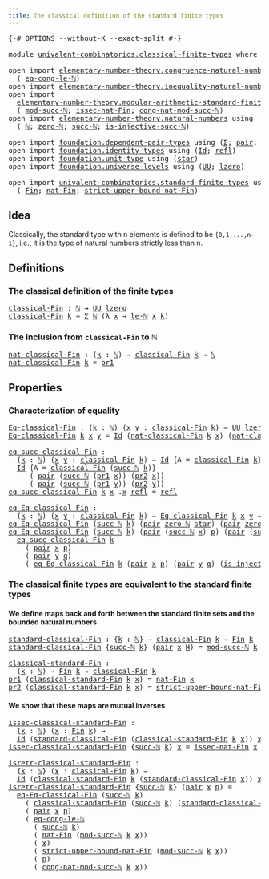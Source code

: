 ```yaml
---
title: The classical definition of the standard finite types
---
```


<pre class="Agda"><a id="79" class="Symbol">{-#</a> <a id="83" class="Keyword">OPTIONS</a> <a id="91" class="Pragma">--without-K</a> <a id="103" class="Pragma">--exact-split</a> <a id="117" class="Symbol">#-}</a>

<a id="122" class="Keyword">module</a> <a id="129" href="univalent-combinatorics.classical-finite-types.html" class="Module">univalent-combinatorics.classical-finite-types</a> <a id="176" class="Keyword">where</a>

<a id="183" class="Keyword">open</a> <a id="188" class="Keyword">import</a> <a id="195" href="elementary-number-theory.congruence-natural-numbers.html" class="Module">elementary-number-theory.congruence-natural-numbers</a> <a id="247" class="Keyword">using</a>
  <a id="255" class="Symbol">(</a> <a id="257" href="elementary-number-theory.congruence-natural-numbers.html#4293" class="Function">eq-cong-le-ℕ</a><a id="269" class="Symbol">)</a>
<a id="271" class="Keyword">open</a> <a id="276" class="Keyword">import</a> <a id="283" href="elementary-number-theory.inequality-natural-numbers.html" class="Module">elementary-number-theory.inequality-natural-numbers</a> <a id="335" class="Keyword">using</a> <a id="341" class="Symbol">(</a><a id="342" href="elementary-number-theory.inequality-natural-numbers.html#2077" class="Function">le-ℕ</a><a id="346" class="Symbol">)</a>
<a id="348" class="Keyword">open</a> <a id="353" class="Keyword">import</a>
  <a id="362" href="elementary-number-theory.modular-arithmetic-standard-finite-types.html" class="Module">elementary-number-theory.modular-arithmetic-standard-finite-types</a> <a id="428" class="Keyword">using</a>
  <a id="436" class="Symbol">(</a> <a id="438" href="elementary-number-theory.modular-arithmetic-standard-finite-types.html#2844" class="Function">mod-succ-ℕ</a><a id="448" class="Symbol">;</a> <a id="450" href="elementary-number-theory.modular-arithmetic-standard-finite-types.html#5453" class="Function">issec-nat-Fin</a><a id="463" class="Symbol">;</a> <a id="465" href="elementary-number-theory.modular-arithmetic-standard-finite-types.html#3551" class="Function">cong-nat-mod-succ-ℕ</a><a id="484" class="Symbol">)</a>
<a id="486" class="Keyword">open</a> <a id="491" class="Keyword">import</a> <a id="498" href="elementary-number-theory.natural-numbers.html" class="Module">elementary-number-theory.natural-numbers</a> <a id="539" class="Keyword">using</a>
  <a id="547" class="Symbol">(</a> <a id="549" href="elementary-number-theory.natural-numbers.html#1458" class="Datatype">ℕ</a><a id="550" class="Symbol">;</a> <a id="552" href="elementary-number-theory.natural-numbers.html#1479" class="InductiveConstructor">zero-ℕ</a><a id="558" class="Symbol">;</a> <a id="560" href="elementary-number-theory.natural-numbers.html#1492" class="InductiveConstructor">succ-ℕ</a><a id="566" class="Symbol">;</a> <a id="568" href="elementary-number-theory.natural-numbers.html#2708" class="Function">is-injective-succ-ℕ</a><a id="587" class="Symbol">)</a>

<a id="590" class="Keyword">open</a> <a id="595" class="Keyword">import</a> <a id="602" href="foundation.dependent-pair-types.html" class="Module">foundation.dependent-pair-types</a> <a id="634" class="Keyword">using</a> <a id="640" class="Symbol">(</a><a id="641" href="foundation-core.dependent-pair-types.html#515" class="Record">Σ</a><a id="642" class="Symbol">;</a> <a id="644" href="foundation-core.dependent-pair-types.html#588" class="InductiveConstructor">pair</a><a id="648" class="Symbol">;</a> <a id="650" href="foundation-core.dependent-pair-types.html#605" class="Field">pr1</a><a id="653" class="Symbol">;</a> <a id="655" href="foundation-core.dependent-pair-types.html#617" class="Field">pr2</a><a id="658" class="Symbol">)</a>
<a id="660" class="Keyword">open</a> <a id="665" class="Keyword">import</a> <a id="672" href="foundation.identity-types.html" class="Module">foundation.identity-types</a> <a id="698" class="Keyword">using</a> <a id="704" class="Symbol">(</a><a id="705" href="foundation-core.identity-types.html#1767" class="Datatype">Id</a><a id="707" class="Symbol">;</a> <a id="709" href="foundation-core.identity-types.html#1820" class="InductiveConstructor">refl</a><a id="713" class="Symbol">)</a>
<a id="715" class="Keyword">open</a> <a id="720" class="Keyword">import</a> <a id="727" href="foundation.unit-type.html" class="Module">foundation.unit-type</a> <a id="748" class="Keyword">using</a> <a id="754" class="Symbol">(</a><a id="755" href="foundation.unit-type.html#1099" class="InductiveConstructor">star</a><a id="759" class="Symbol">)</a>
<a id="761" class="Keyword">open</a> <a id="766" class="Keyword">import</a> <a id="773" href="foundation.universe-levels.html" class="Module">foundation.universe-levels</a> <a id="800" class="Keyword">using</a> <a id="806" class="Symbol">(</a><a id="807" href="foundation-core.universe-levels.html#235" class="Primitive">UU</a><a id="809" class="Symbol">;</a> <a id="811" href="Agda.Primitive.html#764" class="Primitive">lzero</a><a id="816" class="Symbol">)</a>

<a id="819" class="Keyword">open</a> <a id="824" class="Keyword">import</a> <a id="831" href="univalent-combinatorics.standard-finite-types.html" class="Module">univalent-combinatorics.standard-finite-types</a> <a id="877" class="Keyword">using</a>
  <a id="885" class="Symbol">(</a> <a id="887" href="univalent-combinatorics.standard-finite-types.html#2149" class="Function">Fin</a><a id="890" class="Symbol">;</a> <a id="892" href="univalent-combinatorics.standard-finite-types.html#5670" class="Function">nat-Fin</a><a id="899" class="Symbol">;</a> <a id="901" href="univalent-combinatorics.standard-finite-types.html#5771" class="Function">strict-upper-bound-nat-Fin</a><a id="927" class="Symbol">)</a>
</pre>
## Idea

Classically, the standard type with n elements is defined to be `{0,1,...,n-1}`, i.e., it is the type of natural numbers strictly less than n.

## Definitions

### The classical definition of the finite types

<pre class="Agda"><a id="classical-Fin"></a><a id="1161" href="univalent-combinatorics.classical-finite-types.html#1161" class="Function">classical-Fin</a> <a id="1175" class="Symbol">:</a> <a id="1177" href="elementary-number-theory.natural-numbers.html#1458" class="Datatype">ℕ</a> <a id="1179" class="Symbol">→</a> <a id="1181" href="foundation-core.universe-levels.html#235" class="Primitive">UU</a> <a id="1184" href="Agda.Primitive.html#764" class="Primitive">lzero</a>
<a id="1190" href="univalent-combinatorics.classical-finite-types.html#1161" class="Function">classical-Fin</a> <a id="1204" href="univalent-combinatorics.classical-finite-types.html#1204" class="Bound">k</a> <a id="1206" class="Symbol">=</a> <a id="1208" href="foundation-core.dependent-pair-types.html#515" class="Record">Σ</a> <a id="1210" href="elementary-number-theory.natural-numbers.html#1458" class="Datatype">ℕ</a> <a id="1212" class="Symbol">(λ</a> <a id="1215" href="univalent-combinatorics.classical-finite-types.html#1215" class="Bound">x</a> <a id="1217" class="Symbol">→</a> <a id="1219" href="elementary-number-theory.inequality-natural-numbers.html#2077" class="Function">le-ℕ</a> <a id="1224" href="univalent-combinatorics.classical-finite-types.html#1215" class="Bound">x</a> <a id="1226" href="univalent-combinatorics.classical-finite-types.html#1204" class="Bound">k</a><a id="1227" class="Symbol">)</a>
</pre>
### The inclusion from `classical-Fin` to ℕ

<pre class="Agda"><a id="nat-classical-Fin"></a><a id="1287" href="univalent-combinatorics.classical-finite-types.html#1287" class="Function">nat-classical-Fin</a> <a id="1305" class="Symbol">:</a> <a id="1307" class="Symbol">(</a><a id="1308" href="univalent-combinatorics.classical-finite-types.html#1308" class="Bound">k</a> <a id="1310" class="Symbol">:</a> <a id="1312" href="elementary-number-theory.natural-numbers.html#1458" class="Datatype">ℕ</a><a id="1313" class="Symbol">)</a> <a id="1315" class="Symbol">→</a> <a id="1317" href="univalent-combinatorics.classical-finite-types.html#1161" class="Function">classical-Fin</a> <a id="1331" href="univalent-combinatorics.classical-finite-types.html#1308" class="Bound">k</a> <a id="1333" class="Symbol">→</a> <a id="1335" href="elementary-number-theory.natural-numbers.html#1458" class="Datatype">ℕ</a>
<a id="1337" href="univalent-combinatorics.classical-finite-types.html#1287" class="Function">nat-classical-Fin</a> <a id="1355" href="univalent-combinatorics.classical-finite-types.html#1355" class="Bound">k</a> <a id="1357" class="Symbol">=</a> <a id="1359" href="foundation-core.dependent-pair-types.html#605" class="Field">pr1</a>
</pre>
## Properties

### Characterization of equality

<pre class="Agda"><a id="Eq-classical-Fin"></a><a id="1425" href="univalent-combinatorics.classical-finite-types.html#1425" class="Function">Eq-classical-Fin</a> <a id="1442" class="Symbol">:</a> <a id="1444" class="Symbol">(</a><a id="1445" href="univalent-combinatorics.classical-finite-types.html#1445" class="Bound">k</a> <a id="1447" class="Symbol">:</a> <a id="1449" href="elementary-number-theory.natural-numbers.html#1458" class="Datatype">ℕ</a><a id="1450" class="Symbol">)</a> <a id="1452" class="Symbol">(</a><a id="1453" href="univalent-combinatorics.classical-finite-types.html#1453" class="Bound">x</a> <a id="1455" href="univalent-combinatorics.classical-finite-types.html#1455" class="Bound">y</a> <a id="1457" class="Symbol">:</a> <a id="1459" href="univalent-combinatorics.classical-finite-types.html#1161" class="Function">classical-Fin</a> <a id="1473" href="univalent-combinatorics.classical-finite-types.html#1445" class="Bound">k</a><a id="1474" class="Symbol">)</a> <a id="1476" class="Symbol">→</a> <a id="1478" href="foundation-core.universe-levels.html#235" class="Primitive">UU</a> <a id="1481" href="Agda.Primitive.html#764" class="Primitive">lzero</a>
<a id="1487" href="univalent-combinatorics.classical-finite-types.html#1425" class="Function">Eq-classical-Fin</a> <a id="1504" href="univalent-combinatorics.classical-finite-types.html#1504" class="Bound">k</a> <a id="1506" href="univalent-combinatorics.classical-finite-types.html#1506" class="Bound">x</a> <a id="1508" href="univalent-combinatorics.classical-finite-types.html#1508" class="Bound">y</a> <a id="1510" class="Symbol">=</a> <a id="1512" href="foundation-core.identity-types.html#1767" class="Datatype">Id</a> <a id="1515" class="Symbol">(</a><a id="1516" href="univalent-combinatorics.classical-finite-types.html#1287" class="Function">nat-classical-Fin</a> <a id="1534" href="univalent-combinatorics.classical-finite-types.html#1504" class="Bound">k</a> <a id="1536" href="univalent-combinatorics.classical-finite-types.html#1506" class="Bound">x</a><a id="1537" class="Symbol">)</a> <a id="1539" class="Symbol">(</a><a id="1540" href="univalent-combinatorics.classical-finite-types.html#1287" class="Function">nat-classical-Fin</a> <a id="1558" href="univalent-combinatorics.classical-finite-types.html#1504" class="Bound">k</a> <a id="1560" href="univalent-combinatorics.classical-finite-types.html#1508" class="Bound">y</a><a id="1561" class="Symbol">)</a>

<a id="eq-succ-classical-Fin"></a><a id="1564" href="univalent-combinatorics.classical-finite-types.html#1564" class="Function">eq-succ-classical-Fin</a> <a id="1586" class="Symbol">:</a>
  <a id="1590" class="Symbol">(</a><a id="1591" href="univalent-combinatorics.classical-finite-types.html#1591" class="Bound">k</a> <a id="1593" class="Symbol">:</a> <a id="1595" href="elementary-number-theory.natural-numbers.html#1458" class="Datatype">ℕ</a><a id="1596" class="Symbol">)</a> <a id="1598" class="Symbol">(</a><a id="1599" href="univalent-combinatorics.classical-finite-types.html#1599" class="Bound">x</a> <a id="1601" href="univalent-combinatorics.classical-finite-types.html#1601" class="Bound">y</a> <a id="1603" class="Symbol">:</a> <a id="1605" href="univalent-combinatorics.classical-finite-types.html#1161" class="Function">classical-Fin</a> <a id="1619" href="univalent-combinatorics.classical-finite-types.html#1591" class="Bound">k</a><a id="1620" class="Symbol">)</a> <a id="1622" class="Symbol">→</a> <a id="1624" href="foundation-core.identity-types.html#1767" class="Datatype">Id</a> <a id="1627" class="Symbol">{</a><a id="1628" class="Argument">A</a> <a id="1630" class="Symbol">=</a> <a id="1632" href="univalent-combinatorics.classical-finite-types.html#1161" class="Function">classical-Fin</a> <a id="1646" href="univalent-combinatorics.classical-finite-types.html#1591" class="Bound">k</a><a id="1647" class="Symbol">}</a> <a id="1649" href="univalent-combinatorics.classical-finite-types.html#1599" class="Bound">x</a> <a id="1651" href="univalent-combinatorics.classical-finite-types.html#1601" class="Bound">y</a> <a id="1653" class="Symbol">→</a>
  <a id="1657" href="foundation-core.identity-types.html#1767" class="Datatype">Id</a> <a id="1660" class="Symbol">{</a><a id="1661" class="Argument">A</a> <a id="1663" class="Symbol">=</a> <a id="1665" href="univalent-combinatorics.classical-finite-types.html#1161" class="Function">classical-Fin</a> <a id="1679" class="Symbol">(</a><a id="1680" href="elementary-number-theory.natural-numbers.html#1492" class="InductiveConstructor">succ-ℕ</a> <a id="1687" href="univalent-combinatorics.classical-finite-types.html#1591" class="Bound">k</a><a id="1688" class="Symbol">)}</a>
     <a id="1696" class="Symbol">(</a> <a id="1698" href="foundation-core.dependent-pair-types.html#588" class="InductiveConstructor">pair</a> <a id="1703" class="Symbol">(</a><a id="1704" href="elementary-number-theory.natural-numbers.html#1492" class="InductiveConstructor">succ-ℕ</a> <a id="1711" class="Symbol">(</a><a id="1712" href="foundation-core.dependent-pair-types.html#605" class="Field">pr1</a> <a id="1716" href="univalent-combinatorics.classical-finite-types.html#1599" class="Bound">x</a><a id="1717" class="Symbol">))</a> <a id="1720" class="Symbol">(</a><a id="1721" href="foundation-core.dependent-pair-types.html#617" class="Field">pr2</a> <a id="1725" href="univalent-combinatorics.classical-finite-types.html#1599" class="Bound">x</a><a id="1726" class="Symbol">))</a>
     <a id="1734" class="Symbol">(</a> <a id="1736" href="foundation-core.dependent-pair-types.html#588" class="InductiveConstructor">pair</a> <a id="1741" class="Symbol">(</a><a id="1742" href="elementary-number-theory.natural-numbers.html#1492" class="InductiveConstructor">succ-ℕ</a> <a id="1749" class="Symbol">(</a><a id="1750" href="foundation-core.dependent-pair-types.html#605" class="Field">pr1</a> <a id="1754" href="univalent-combinatorics.classical-finite-types.html#1601" class="Bound">y</a><a id="1755" class="Symbol">))</a> <a id="1758" class="Symbol">(</a><a id="1759" href="foundation-core.dependent-pair-types.html#617" class="Field">pr2</a> <a id="1763" href="univalent-combinatorics.classical-finite-types.html#1601" class="Bound">y</a><a id="1764" class="Symbol">))</a>
<a id="1767" href="univalent-combinatorics.classical-finite-types.html#1564" class="Function">eq-succ-classical-Fin</a> <a id="1789" href="univalent-combinatorics.classical-finite-types.html#1789" class="Bound">k</a> <a id="1791" href="univalent-combinatorics.classical-finite-types.html#1791" class="Bound">x</a> <a id="1793" class="DottedPattern Symbol">.</a><a id="1794" href="univalent-combinatorics.classical-finite-types.html#1791" class="DottedPattern Bound">x</a> <a id="1796" href="foundation-core.identity-types.html#1820" class="InductiveConstructor">refl</a> <a id="1801" class="Symbol">=</a> <a id="1803" href="foundation-core.identity-types.html#1820" class="InductiveConstructor">refl</a>

<a id="eq-Eq-classical-Fin"></a><a id="1809" href="univalent-combinatorics.classical-finite-types.html#1809" class="Function">eq-Eq-classical-Fin</a> <a id="1829" class="Symbol">:</a>
  <a id="1833" class="Symbol">(</a><a id="1834" href="univalent-combinatorics.classical-finite-types.html#1834" class="Bound">k</a> <a id="1836" class="Symbol">:</a> <a id="1838" href="elementary-number-theory.natural-numbers.html#1458" class="Datatype">ℕ</a><a id="1839" class="Symbol">)</a> <a id="1841" class="Symbol">(</a><a id="1842" href="univalent-combinatorics.classical-finite-types.html#1842" class="Bound">x</a> <a id="1844" href="univalent-combinatorics.classical-finite-types.html#1844" class="Bound">y</a> <a id="1846" class="Symbol">:</a> <a id="1848" href="univalent-combinatorics.classical-finite-types.html#1161" class="Function">classical-Fin</a> <a id="1862" href="univalent-combinatorics.classical-finite-types.html#1834" class="Bound">k</a><a id="1863" class="Symbol">)</a> <a id="1865" class="Symbol">→</a> <a id="1867" href="univalent-combinatorics.classical-finite-types.html#1425" class="Function">Eq-classical-Fin</a> <a id="1884" href="univalent-combinatorics.classical-finite-types.html#1834" class="Bound">k</a> <a id="1886" href="univalent-combinatorics.classical-finite-types.html#1842" class="Bound">x</a> <a id="1888" href="univalent-combinatorics.classical-finite-types.html#1844" class="Bound">y</a> <a id="1890" class="Symbol">→</a> <a id="1892" href="foundation-core.identity-types.html#1767" class="Datatype">Id</a> <a id="1895" href="univalent-combinatorics.classical-finite-types.html#1842" class="Bound">x</a> <a id="1897" href="univalent-combinatorics.classical-finite-types.html#1844" class="Bound">y</a>
<a id="1899" href="univalent-combinatorics.classical-finite-types.html#1809" class="Function">eq-Eq-classical-Fin</a> <a id="1919" class="Symbol">(</a><a id="1920" href="elementary-number-theory.natural-numbers.html#1492" class="InductiveConstructor">succ-ℕ</a> <a id="1927" href="univalent-combinatorics.classical-finite-types.html#1927" class="Bound">k</a><a id="1928" class="Symbol">)</a> <a id="1930" class="Symbol">(</a><a id="1931" href="foundation-core.dependent-pair-types.html#588" class="InductiveConstructor">pair</a> <a id="1936" href="elementary-number-theory.natural-numbers.html#1479" class="InductiveConstructor">zero-ℕ</a> <a id="1943" href="foundation.unit-type.html#1099" class="InductiveConstructor">star</a><a id="1947" class="Symbol">)</a> <a id="1949" class="Symbol">(</a><a id="1950" href="foundation-core.dependent-pair-types.html#588" class="InductiveConstructor">pair</a> <a id="1955" href="elementary-number-theory.natural-numbers.html#1479" class="InductiveConstructor">zero-ℕ</a> <a id="1962" href="foundation.unit-type.html#1099" class="InductiveConstructor">star</a><a id="1966" class="Symbol">)</a> <a id="1968" href="univalent-combinatorics.classical-finite-types.html#1968" class="Bound">e</a> <a id="1970" class="Symbol">=</a> <a id="1972" href="foundation-core.identity-types.html#1820" class="InductiveConstructor">refl</a>
<a id="1977" href="univalent-combinatorics.classical-finite-types.html#1809" class="Function">eq-Eq-classical-Fin</a> <a id="1997" class="Symbol">(</a><a id="1998" href="elementary-number-theory.natural-numbers.html#1492" class="InductiveConstructor">succ-ℕ</a> <a id="2005" href="univalent-combinatorics.classical-finite-types.html#2005" class="Bound">k</a><a id="2006" class="Symbol">)</a> <a id="2008" class="Symbol">(</a><a id="2009" href="foundation-core.dependent-pair-types.html#588" class="InductiveConstructor">pair</a> <a id="2014" class="Symbol">(</a><a id="2015" href="elementary-number-theory.natural-numbers.html#1492" class="InductiveConstructor">succ-ℕ</a> <a id="2022" href="univalent-combinatorics.classical-finite-types.html#2022" class="Bound">x</a><a id="2023" class="Symbol">)</a> <a id="2025" href="univalent-combinatorics.classical-finite-types.html#2025" class="Bound">p</a><a id="2026" class="Symbol">)</a> <a id="2028" class="Symbol">(</a><a id="2029" href="foundation-core.dependent-pair-types.html#588" class="InductiveConstructor">pair</a> <a id="2034" class="Symbol">(</a><a id="2035" href="elementary-number-theory.natural-numbers.html#1492" class="InductiveConstructor">succ-ℕ</a> <a id="2042" href="univalent-combinatorics.classical-finite-types.html#2042" class="Bound">y</a><a id="2043" class="Symbol">)</a> <a id="2045" href="univalent-combinatorics.classical-finite-types.html#2045" class="Bound">q</a><a id="2046" class="Symbol">)</a> <a id="2048" href="univalent-combinatorics.classical-finite-types.html#2048" class="Bound">e</a> <a id="2050" class="Symbol">=</a>
  <a id="2054" href="univalent-combinatorics.classical-finite-types.html#1564" class="Function">eq-succ-classical-Fin</a> <a id="2076" href="univalent-combinatorics.classical-finite-types.html#2005" class="Bound">k</a>
    <a id="2082" class="Symbol">(</a> <a id="2084" href="foundation-core.dependent-pair-types.html#588" class="InductiveConstructor">pair</a> <a id="2089" href="univalent-combinatorics.classical-finite-types.html#2022" class="Bound">x</a> <a id="2091" href="univalent-combinatorics.classical-finite-types.html#2025" class="Bound">p</a><a id="2092" class="Symbol">)</a>
    <a id="2098" class="Symbol">(</a> <a id="2100" href="foundation-core.dependent-pair-types.html#588" class="InductiveConstructor">pair</a> <a id="2105" href="univalent-combinatorics.classical-finite-types.html#2042" class="Bound">y</a> <a id="2107" href="univalent-combinatorics.classical-finite-types.html#2045" class="Bound">q</a><a id="2108" class="Symbol">)</a>
    <a id="2114" class="Symbol">(</a> <a id="2116" href="univalent-combinatorics.classical-finite-types.html#1809" class="Function">eq-Eq-classical-Fin</a> <a id="2136" href="univalent-combinatorics.classical-finite-types.html#2005" class="Bound">k</a> <a id="2138" class="Symbol">(</a><a id="2139" href="foundation-core.dependent-pair-types.html#588" class="InductiveConstructor">pair</a> <a id="2144" href="univalent-combinatorics.classical-finite-types.html#2022" class="Bound">x</a> <a id="2146" href="univalent-combinatorics.classical-finite-types.html#2025" class="Bound">p</a><a id="2147" class="Symbol">)</a> <a id="2149" class="Symbol">(</a><a id="2150" href="foundation-core.dependent-pair-types.html#588" class="InductiveConstructor">pair</a> <a id="2155" href="univalent-combinatorics.classical-finite-types.html#2042" class="Bound">y</a> <a id="2157" href="univalent-combinatorics.classical-finite-types.html#2045" class="Bound">q</a><a id="2158" class="Symbol">)</a> <a id="2160" class="Symbol">(</a><a id="2161" href="elementary-number-theory.natural-numbers.html#2708" class="Function">is-injective-succ-ℕ</a> <a id="2181" href="univalent-combinatorics.classical-finite-types.html#2048" class="Bound">e</a><a id="2182" class="Symbol">))</a>
</pre>
### The classical finite types are equivalent to the standard finite types

#### We define maps back and forth between the standard finite sets and the bounded natural numbers

<pre class="Agda"><a id="standard-classical-Fin"></a><a id="2375" href="univalent-combinatorics.classical-finite-types.html#2375" class="Function">standard-classical-Fin</a> <a id="2398" class="Symbol">:</a> <a id="2400" class="Symbol">{</a><a id="2401" href="univalent-combinatorics.classical-finite-types.html#2401" class="Bound">k</a> <a id="2403" class="Symbol">:</a> <a id="2405" href="elementary-number-theory.natural-numbers.html#1458" class="Datatype">ℕ</a><a id="2406" class="Symbol">}</a> <a id="2408" class="Symbol">→</a> <a id="2410" href="univalent-combinatorics.classical-finite-types.html#1161" class="Function">classical-Fin</a> <a id="2424" href="univalent-combinatorics.classical-finite-types.html#2401" class="Bound">k</a> <a id="2426" class="Symbol">→</a> <a id="2428" href="univalent-combinatorics.standard-finite-types.html#2149" class="Function">Fin</a> <a id="2432" href="univalent-combinatorics.classical-finite-types.html#2401" class="Bound">k</a>
<a id="2434" href="univalent-combinatorics.classical-finite-types.html#2375" class="Function">standard-classical-Fin</a> <a id="2457" class="Symbol">{</a><a id="2458" href="elementary-number-theory.natural-numbers.html#1492" class="InductiveConstructor">succ-ℕ</a> <a id="2465" href="univalent-combinatorics.classical-finite-types.html#2465" class="Bound">k</a><a id="2466" class="Symbol">}</a> <a id="2468" class="Symbol">(</a><a id="2469" href="foundation-core.dependent-pair-types.html#588" class="InductiveConstructor">pair</a> <a id="2474" href="univalent-combinatorics.classical-finite-types.html#2474" class="Bound">x</a> <a id="2476" href="univalent-combinatorics.classical-finite-types.html#2476" class="Bound">H</a><a id="2477" class="Symbol">)</a> <a id="2479" class="Symbol">=</a> <a id="2481" href="elementary-number-theory.modular-arithmetic-standard-finite-types.html#2844" class="Function">mod-succ-ℕ</a> <a id="2492" href="univalent-combinatorics.classical-finite-types.html#2465" class="Bound">k</a> <a id="2494" href="univalent-combinatorics.classical-finite-types.html#2474" class="Bound">x</a>

<a id="classical-standard-Fin"></a><a id="2497" href="univalent-combinatorics.classical-finite-types.html#2497" class="Function">classical-standard-Fin</a> <a id="2520" class="Symbol">:</a>
  <a id="2524" class="Symbol">(</a><a id="2525" href="univalent-combinatorics.classical-finite-types.html#2525" class="Bound">k</a> <a id="2527" class="Symbol">:</a> <a id="2529" href="elementary-number-theory.natural-numbers.html#1458" class="Datatype">ℕ</a><a id="2530" class="Symbol">)</a> <a id="2532" class="Symbol">→</a> <a id="2534" href="univalent-combinatorics.standard-finite-types.html#2149" class="Function">Fin</a> <a id="2538" href="univalent-combinatorics.classical-finite-types.html#2525" class="Bound">k</a> <a id="2540" class="Symbol">→</a> <a id="2542" href="univalent-combinatorics.classical-finite-types.html#1161" class="Function">classical-Fin</a> <a id="2556" href="univalent-combinatorics.classical-finite-types.html#2525" class="Bound">k</a>
<a id="2558" href="foundation-core.dependent-pair-types.html#605" class="Field">pr1</a> <a id="2562" class="Symbol">(</a><a id="2563" href="univalent-combinatorics.classical-finite-types.html#2497" class="Function">classical-standard-Fin</a> <a id="2586" href="univalent-combinatorics.classical-finite-types.html#2586" class="Bound">k</a> <a id="2588" href="univalent-combinatorics.classical-finite-types.html#2588" class="Bound">x</a><a id="2589" class="Symbol">)</a> <a id="2591" class="Symbol">=</a> <a id="2593" href="univalent-combinatorics.standard-finite-types.html#5670" class="Function">nat-Fin</a> <a id="2601" href="univalent-combinatorics.classical-finite-types.html#2588" class="Bound">x</a>
<a id="2603" href="foundation-core.dependent-pair-types.html#617" class="Field">pr2</a> <a id="2607" class="Symbol">(</a><a id="2608" href="univalent-combinatorics.classical-finite-types.html#2497" class="Function">classical-standard-Fin</a> <a id="2631" href="univalent-combinatorics.classical-finite-types.html#2631" class="Bound">k</a> <a id="2633" href="univalent-combinatorics.classical-finite-types.html#2633" class="Bound">x</a><a id="2634" class="Symbol">)</a> <a id="2636" class="Symbol">=</a> <a id="2638" href="univalent-combinatorics.standard-finite-types.html#5771" class="Function">strict-upper-bound-nat-Fin</a> <a id="2665" href="univalent-combinatorics.classical-finite-types.html#2633" class="Bound">x</a>
</pre>
#### We show that these maps are mutual inverses

<pre class="Agda"><a id="issec-classical-standard-Fin"></a><a id="2730" href="univalent-combinatorics.classical-finite-types.html#2730" class="Function">issec-classical-standard-Fin</a> <a id="2759" class="Symbol">:</a>
  <a id="2763" class="Symbol">{</a><a id="2764" href="univalent-combinatorics.classical-finite-types.html#2764" class="Bound">k</a> <a id="2766" class="Symbol">:</a> <a id="2768" href="elementary-number-theory.natural-numbers.html#1458" class="Datatype">ℕ</a><a id="2769" class="Symbol">}</a> <a id="2771" class="Symbol">(</a><a id="2772" href="univalent-combinatorics.classical-finite-types.html#2772" class="Bound">x</a> <a id="2774" class="Symbol">:</a> <a id="2776" href="univalent-combinatorics.standard-finite-types.html#2149" class="Function">Fin</a> <a id="2780" href="univalent-combinatorics.classical-finite-types.html#2764" class="Bound">k</a><a id="2781" class="Symbol">)</a> <a id="2783" class="Symbol">→</a>
  <a id="2787" href="foundation-core.identity-types.html#1767" class="Datatype">Id</a> <a id="2790" class="Symbol">(</a><a id="2791" href="univalent-combinatorics.classical-finite-types.html#2375" class="Function">standard-classical-Fin</a> <a id="2814" class="Symbol">(</a><a id="2815" href="univalent-combinatorics.classical-finite-types.html#2497" class="Function">classical-standard-Fin</a> <a id="2838" href="univalent-combinatorics.classical-finite-types.html#2764" class="Bound">k</a> <a id="2840" href="univalent-combinatorics.classical-finite-types.html#2772" class="Bound">x</a><a id="2841" class="Symbol">))</a> <a id="2844" href="univalent-combinatorics.classical-finite-types.html#2772" class="Bound">x</a>
<a id="2846" href="univalent-combinatorics.classical-finite-types.html#2730" class="Function">issec-classical-standard-Fin</a> <a id="2875" class="Symbol">{</a><a id="2876" href="elementary-number-theory.natural-numbers.html#1492" class="InductiveConstructor">succ-ℕ</a> <a id="2883" href="univalent-combinatorics.classical-finite-types.html#2883" class="Bound">k</a><a id="2884" class="Symbol">}</a> <a id="2886" href="univalent-combinatorics.classical-finite-types.html#2886" class="Bound">x</a> <a id="2888" class="Symbol">=</a> <a id="2890" href="elementary-number-theory.modular-arithmetic-standard-finite-types.html#5453" class="Function">issec-nat-Fin</a> <a id="2904" href="univalent-combinatorics.classical-finite-types.html#2886" class="Bound">x</a>

<a id="isretr-classical-standard-Fin"></a><a id="2907" href="univalent-combinatorics.classical-finite-types.html#2907" class="Function">isretr-classical-standard-Fin</a> <a id="2937" class="Symbol">:</a>
  <a id="2941" class="Symbol">{</a><a id="2942" href="univalent-combinatorics.classical-finite-types.html#2942" class="Bound">k</a> <a id="2944" class="Symbol">:</a> <a id="2946" href="elementary-number-theory.natural-numbers.html#1458" class="Datatype">ℕ</a><a id="2947" class="Symbol">}</a> <a id="2949" class="Symbol">(</a><a id="2950" href="univalent-combinatorics.classical-finite-types.html#2950" class="Bound">x</a> <a id="2952" class="Symbol">:</a> <a id="2954" href="univalent-combinatorics.classical-finite-types.html#1161" class="Function">classical-Fin</a> <a id="2968" href="univalent-combinatorics.classical-finite-types.html#2942" class="Bound">k</a><a id="2969" class="Symbol">)</a> <a id="2971" class="Symbol">→</a>
  <a id="2975" href="foundation-core.identity-types.html#1767" class="Datatype">Id</a> <a id="2978" class="Symbol">(</a><a id="2979" href="univalent-combinatorics.classical-finite-types.html#2497" class="Function">classical-standard-Fin</a> <a id="3002" href="univalent-combinatorics.classical-finite-types.html#2942" class="Bound">k</a> <a id="3004" class="Symbol">(</a><a id="3005" href="univalent-combinatorics.classical-finite-types.html#2375" class="Function">standard-classical-Fin</a> <a id="3028" href="univalent-combinatorics.classical-finite-types.html#2950" class="Bound">x</a><a id="3029" class="Symbol">))</a> <a id="3032" href="univalent-combinatorics.classical-finite-types.html#2950" class="Bound">x</a>
<a id="3034" href="univalent-combinatorics.classical-finite-types.html#2907" class="Function">isretr-classical-standard-Fin</a> <a id="3064" class="Symbol">{</a><a id="3065" href="elementary-number-theory.natural-numbers.html#1492" class="InductiveConstructor">succ-ℕ</a> <a id="3072" href="univalent-combinatorics.classical-finite-types.html#3072" class="Bound">k</a><a id="3073" class="Symbol">}</a> <a id="3075" class="Symbol">(</a><a id="3076" href="foundation-core.dependent-pair-types.html#588" class="InductiveConstructor">pair</a> <a id="3081" href="univalent-combinatorics.classical-finite-types.html#3081" class="Bound">x</a> <a id="3083" href="univalent-combinatorics.classical-finite-types.html#3083" class="Bound">p</a><a id="3084" class="Symbol">)</a> <a id="3086" class="Symbol">=</a>
  <a id="3090" href="univalent-combinatorics.classical-finite-types.html#1809" class="Function">eq-Eq-classical-Fin</a> <a id="3110" class="Symbol">(</a><a id="3111" href="elementary-number-theory.natural-numbers.html#1492" class="InductiveConstructor">succ-ℕ</a> <a id="3118" href="univalent-combinatorics.classical-finite-types.html#3072" class="Bound">k</a><a id="3119" class="Symbol">)</a>
    <a id="3125" class="Symbol">(</a> <a id="3127" href="univalent-combinatorics.classical-finite-types.html#2497" class="Function">classical-standard-Fin</a> <a id="3150" class="Symbol">(</a><a id="3151" href="elementary-number-theory.natural-numbers.html#1492" class="InductiveConstructor">succ-ℕ</a> <a id="3158" href="univalent-combinatorics.classical-finite-types.html#3072" class="Bound">k</a><a id="3159" class="Symbol">)</a> <a id="3161" class="Symbol">(</a><a id="3162" href="univalent-combinatorics.classical-finite-types.html#2375" class="Function">standard-classical-Fin</a> <a id="3185" class="Symbol">(</a><a id="3186" href="foundation-core.dependent-pair-types.html#588" class="InductiveConstructor">pair</a> <a id="3191" href="univalent-combinatorics.classical-finite-types.html#3081" class="Bound">x</a> <a id="3193" href="univalent-combinatorics.classical-finite-types.html#3083" class="Bound">p</a><a id="3194" class="Symbol">)))</a>
    <a id="3202" class="Symbol">(</a> <a id="3204" href="foundation-core.dependent-pair-types.html#588" class="InductiveConstructor">pair</a> <a id="3209" href="univalent-combinatorics.classical-finite-types.html#3081" class="Bound">x</a> <a id="3211" href="univalent-combinatorics.classical-finite-types.html#3083" class="Bound">p</a><a id="3212" class="Symbol">)</a>
    <a id="3218" class="Symbol">(</a> <a id="3220" href="elementary-number-theory.congruence-natural-numbers.html#4293" class="Function">eq-cong-le-ℕ</a>
      <a id="3239" class="Symbol">(</a> <a id="3241" href="elementary-number-theory.natural-numbers.html#1492" class="InductiveConstructor">succ-ℕ</a> <a id="3248" href="univalent-combinatorics.classical-finite-types.html#3072" class="Bound">k</a><a id="3249" class="Symbol">)</a>
      <a id="3257" class="Symbol">(</a> <a id="3259" href="univalent-combinatorics.standard-finite-types.html#5670" class="Function">nat-Fin</a> <a id="3267" class="Symbol">(</a><a id="3268" href="elementary-number-theory.modular-arithmetic-standard-finite-types.html#2844" class="Function">mod-succ-ℕ</a> <a id="3279" href="univalent-combinatorics.classical-finite-types.html#3072" class="Bound">k</a> <a id="3281" href="univalent-combinatorics.classical-finite-types.html#3081" class="Bound">x</a><a id="3282" class="Symbol">))</a>
      <a id="3291" class="Symbol">(</a> <a id="3293" href="univalent-combinatorics.classical-finite-types.html#3081" class="Bound">x</a><a id="3294" class="Symbol">)</a>
      <a id="3302" class="Symbol">(</a> <a id="3304" href="univalent-combinatorics.standard-finite-types.html#5771" class="Function">strict-upper-bound-nat-Fin</a> <a id="3331" class="Symbol">(</a><a id="3332" href="elementary-number-theory.modular-arithmetic-standard-finite-types.html#2844" class="Function">mod-succ-ℕ</a> <a id="3343" href="univalent-combinatorics.classical-finite-types.html#3072" class="Bound">k</a> <a id="3345" href="univalent-combinatorics.classical-finite-types.html#3081" class="Bound">x</a><a id="3346" class="Symbol">))</a>
      <a id="3355" class="Symbol">(</a> <a id="3357" href="univalent-combinatorics.classical-finite-types.html#3083" class="Bound">p</a><a id="3358" class="Symbol">)</a>
      <a id="3366" class="Symbol">(</a> <a id="3368" href="elementary-number-theory.modular-arithmetic-standard-finite-types.html#3551" class="Function">cong-nat-mod-succ-ℕ</a> <a id="3388" href="univalent-combinatorics.classical-finite-types.html#3072" class="Bound">k</a> <a id="3390" href="univalent-combinatorics.classical-finite-types.html#3081" class="Bound">x</a><a id="3391" class="Symbol">))</a>
</pre>